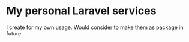 My personal Laravel services
============================
I create for my own usage. Would consider to make them as package in future. 
